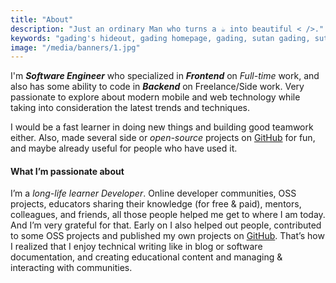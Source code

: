 ```yaml
---
title: "About"
description: "Just an ordinary Man who turns a ☕️ into beautiful < />."
keywords: "gading's hideout, gading homepage, gading, sutan gading, sutan gading fadhillah nasution, sutan, sutanlab, gading.dev, gading dev, about gading, who is gading, bio gading"
image: "/media/banners/1.jpg"
---
```


I'm ***Software Engineer*** who specialized in ***Frontend*** on *Full-time* work, and also has some ability to code in ***Backend*** on Freelance/Side work. Very passionate to explore about modern mobile and web technology while taking into consideration the latest trends and techniques.

I would be a fast learner in doing new things and building good teamwork either. Also, made several side or *open-source* projects on [GitHub](https://github.com/gadingnst) for fun, and maybe already useful for people who have used it.

#### What I’m passionate about
I’m a *long-life learner Developer*. Online developer communities, OSS projects, educators sharing their knowledge (for free & paid), mentors, colleagues, and friends, all those people helped me get to where I am today. And I’m very grateful for that. Early on I also helped out people, contributed to some OSS projects and published my own projects on [GitHub](https://github.com/gadingnst?tab=repositories). That’s how I realized that I enjoy technical writing like in blog or software documentation, and creating educational content and managing & interacting with communities.
